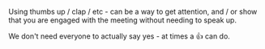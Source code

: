 Using thumbs up / clap / etc - can be a way to get attention, and / or show that you are engaged with the meeting without needing to speak up.

We don't need everyone to actually say yes - at times a 👍 can do. 